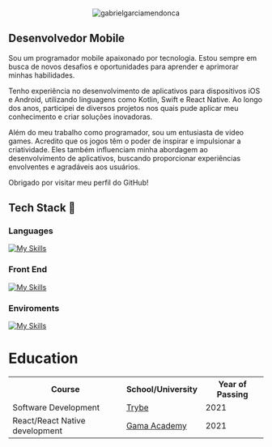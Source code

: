 ###
<p align="center"> <img src="https://media.licdn.com/dms/image/D4D16AQEYrJyWBWu8Wg/profile-displaybackgroundimage-shrink_350_1400/0/1684779848431?e=1690416000&v=beta&t=rwrOjrcASFwNyk1RtZ86VLjRvooZvR_yeG4LIDPk-ak" alt="gabrielgarciamendonca" /> </p>


## Desenvolvedor Mobile
Sou um programador mobile apaixonado por tecnologia. Estou sempre em busca de novos desafios e oportunidades para aprender e aprimorar minhas habilidades.

Tenho experiência no desenvolvimento de aplicativos para dispositivos iOS e Android, utilizando linguagens como Kotlin, Swift e React Native. Ao longo dos anos, participei de diversos projetos nos quais pude aplicar meu conhecimento e criar soluções inovadoras.

Além do meu trabalho como programador, sou um entusiasta de video games. Acredito que os jogos têm o poder de inspirar e impulsionar a criatividade. Eles também influenciam minha abordagem ao desenvolvimento de aplicativos, buscando proporcionar experiências envolventes e agradáveis aos usuários.

Obrigado por visitar meu perfil do GitHub!

## Tech Stack :rocket:
### Languages
[![My Skills](https://skillicons.dev/icons?i=js,typescript,kotlin,swift)](https://skillicons.dev)
### Front End
[![My Skills](https://skillicons.dev/icons?i=react)](https://skillicons.dev)
### Enviroments
[![My Skills](https://skillicons.dev/icons?i=vscode,androidstudio)](https://skillicons.dev)

# Education
<table>
  <tr>
    <th>Course</th>
    <th>School/University</th>
    <th>Year of Passing</th>
  </tr>
  <tr>
    <td>Software Development</td>
    <td><a href="https://www.betrybe.com/">Trybe</a></td>
    <td>2021</td>
  </tr>
  <tr>
    <td>React/React Native development</td>
    <td><a href="https://www.gama.academy/?gclid=Cj0KCQiAhP2BBhDdARIsAJEzXlELtsicfha7bFBCM8d8OS2tcaWzW-b1F85E7x4d3dkV4EdR87_bSZAaAiaJEALw_wcB">Gama Academy</a></td>
    <td>2021</td>
  </tr>
 </table>
